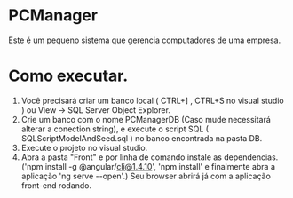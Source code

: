 # PCManager
Este é um pequeno sistema que gerencia computadores de uma empresa.

# Como executar.
1. Você precisará criar um banco local ( CTRL+] , CTRL+S no visual studio ) ou View -> SQL Server Object Explorer.
2. Crie um banco com o nome PCManagerDB (Caso mude necessitará alterar a conection string), e execute o script SQL ( SQLScriptModelAndSeed.sql ) no banco encontrada na pasta DB.
3. Execute o projeto no visual studio.
4. Abra a pasta "Front" e por linha de comando instale as dependencias. ('npm install -g @angular/cli@1.4.10', 'npm install' e finalmente abra a aplicação 'ng serve --open'.)
    Seu browser abrirá já com a aplicação front-end rodando.
